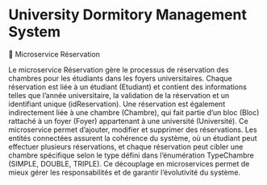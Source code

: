 # University Dormitory Management System

📌 Microservice Réservation

Le microservice Réservation gère le processus de réservation des chambres pour les étudiants dans les foyers universitaires. Chaque réservation est liée à un étudiant (Etudiant) et contient des informations telles que l’année universitaire, la validation de la réservation et un identifiant unique (idReservation). Une réservation est également indirectement liée à une chambre (Chambre), qui fait partie d’un bloc (Bloc) rattaché à un foyer (Foyer) appartenant à une université (Université). Ce microservice permet d’ajouter, modifier et supprimer des réservations. Les entités connectées assurent la cohérence du système, où un étudiant peut effectuer plusieurs réservations, et chaque réservation peut cibler une chambre spécifique selon le type défini dans l’énumération TypeChambre (SIMPLE, DOUBLE, TRIPLE). Ce découplage en microservices permet de mieux gérer les responsabilités et de garantir l’évolutivité du système.
